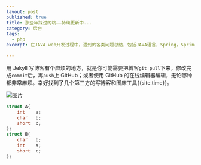 ```yaml
---
layout: post
published: true
title: 那些年踩过的坑——持续更新中...
category: 后台
tags: 
  - php
excerpt: 在JAVA web开发过程中，遇到的各类问题总结，包括JAVA语言，Spring，Spring mvc，ibatis框架等使用过程中遇到的一些常见的，或者不常见的问题。分条列举，附有问题详情以及解决方案。

---
```


用 Jekyll 写博客有个麻烦的地方，就是你可能需要把博客`git pull`下来，修改完成`commit`后，再`push`上 GitHub；或者使用 GitHub 的在线编辑器编辑，无论哪种都非常麻烦。幸好找到了几个第三方的写博客和图床工具{{site.time}}。

![图片]({{site.baseurl}}/assets/img/1.jpg)

```cpp
struct A{
    int    a;
    char   b;
    short  c;
};
struct B{
    char   b;
    int    a;
    short  c;
};
```

```cpp

```